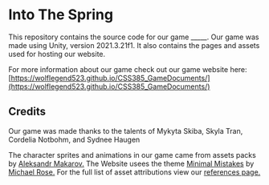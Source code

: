# Into The Spring

This repository contains the source code for our game _____. Our game was made using Unity, version 2021.3.21f1. It also contains the pages and assets used for hosting our website. 

For more information about our game check out our game website here: [https://wolflegend523.github.io/CSS385_GameDocuments/](https://wolflegend523.github.io/CSS385_GameDocuments/)

## Credits
Our game was made thanks to the talents of Mykyta Skiba, Skyla Tran, Cordelia Notbohm, and Sydnee Haugen

The character sprites and animations in our game came from assets packs by [Aleksandr Makarov.](https://iknowkingrabbit.itch.io/)
The Website usees the theme [Minimal Mistakes](https://mademistakes.com/work/jekyll-themes/minimal-mistakes/) by [Michael Rose.](https://mademistakes.com/about/)
For the full list of asset attributions view our [references page.](https://wolflegend523.github.io/CSS385_GameDocuments/references/) 

